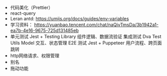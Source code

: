 * 代码美化（Prettier）
* react-query
* Leran antd: https://umijs.org/docs/guides/env-variables
* 学习资料： https://yuanbao.tencent.com/chat/naQivTmsDa/3b1942a1-ea7b-4e16-9675-725d131485eb
* 单元测试	Jest + Testing Library	组件逻辑、数据流验证
  集成测试	Dva Test Utils	Model 交互、状态管理
  E2E 测试	Jest + Puppeteer	用户流程、跨页面跳转
* http网络请求、权限管理
* 别名
* 拖动功能


 
